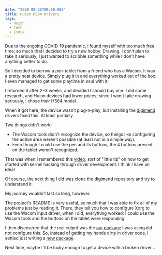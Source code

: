 ```yaml
---
date: "2020-08-25T00:00:00Z"
title: Huion HS64 Drivers
tags:
  - Huion
  - Tech
  - Linux
---
```


Due to the ongoing COVID-19 pandemic, I found myself with too much free time; so much that I decided to try a new
hobby: Drawing. I don't plan to take it seriously, I just wanted to scribble something while I don't have anything
better to do.

So I decided to borrow a pen-tablet from a friend who has a Wacom. It was a pretty neat device.
Simply plug it in and everything worked out of the box. I even managed to get some playtime in osu! with it.

I returned it after 2~3 weeks, and decided I should buy one. I did some research, and Huion devices
had lower prices; since I won't take drawing seriously, I chose their HS64 model.

When it got here, the device wasn't plug-n-play, but installing the [digimend](https://github.com/DIGImend/digimend-kernel-drivers) drivers fixed this. At least partially.

Two things didn't work:

- The Wacom tools didn't recognize the device, so things like configuring the active area weren't possible (at least not in a simple way).
- Even though I could use the pen and its buttons, the 4 buttons present on the tablet weren't recognized.

That was when I remembered this [video](https://www.youtube.com/watch?v=juGNPLdjLH4), sort of "little tip" on how to get started with kernel hacking through driver development. I think I have an idea!

Of course, the next thing I did was clone the digimend repository and try to understand it.

My journey wouldn't last so long, however.

The project's README is very useful, so much that I was able to fix all of my problems just by reading it.
There, they tell you how to configure Xorg to use the Wacom input driver; when I did, everything worked: I could use the Wacom tools and the buttons on the tablet were responding.

I then discovered that the real culprit was the [aur package](https://aur.archlinux.org/packages/digimend-kernel-drivers-dkms-git/) I was using did not configure this. So, instead of getting my hands dirty in driver code, I settled just writing a [new package](https://aur.archlinux.org/packages/digimend-drivers-git-dkms/).

Next time, maybe I'll be lucky enough to get a device with a broken driver...
